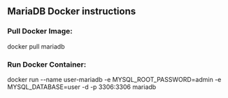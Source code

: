 ## MariaDB Docker instructions

### Pull Docker Image:

docker pull mariadb

### Run Docker Container:

docker run --name user-mariadb -e MYSQL_ROOT_PASSWORD=admin -e MYSQL_DATABASE=user -d -p 3306:3306 mariadb
